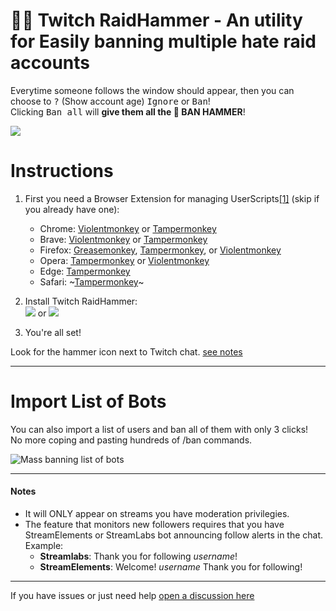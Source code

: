 # 🧑‍⚖️ Twitch RaidHammer - An utility for Easily banning multiple hate raid accounts
Everytime someone follows the window should appear, then you can choose to <kbd>?</kbd> (Show account age) <kbd>Ignore</kbd> or <kbd>Ban</kbd>!  
Clicking <kbd>Ban all</kbd> will **give them all the 🚷 BAN HAMMER**!

![](https://user-images.githubusercontent.com/3372598/134840805-af6eef0e-898e-4b74-867e-add1f53edc93.gif)  

# Instructions


1. First you need a Browser Extension for managing UserScripts[[1]][userscrips_faq] (skip if you already have one):  
   * Chrome: [Violentmonkey][chrome_violentmonkey] or [Tampermonkey][chrome_tampermonkey]
   * Brave: [Violentmonkey][chrome_violentmonkey] or [Tampermonkey][chrome_tampermonkey]
   * Firefox: [Greasemonkey][firefox_greasemonkey], [Tampermonkey][firefox_tampermonkey], or [Violentmonkey][firefox_violentmonkey]  
   * Opera: [Tampermonkey][opera_tampermonkey] or [Violentmonkey][opera_violentmonkey]   
   * Edge: [Tampermonkey][edge_tampermonkey]  
   * Safari: ~[Tampermonkey][safari_tampermonkey]~ 
    
1. Install Twitch RaidHammer:  
  [![][greasyfork_icon]][greasyfork_url] or [![][openuserjs_icon]][openuserjs_url]

1. You're all set!
 
Look for the hammer icon next to Twitch chat. [see notes](#notes)

----

# Import List of Bots

You can also import a list of users and ban all of them with only 3 clicks!  
No more coping and pasting hundreds of /ban commands.

![Mass banning list of bots](https://user-images.githubusercontent.com/3372598/165885461-a997f0f1-e880-4390-8b9e-77a95e707833.gif)


----
#### Notes

- It will ONLY appear on streams you have moderation privilegies.
- The feature that monitors new followers requires that you have StreamElements or StreamLabs bot announcing follow alerts in the chat.  
    Example:
    - **Streamlabs**: Thank you for following *username*!
    - **StreamElements**: Welcome! *username* Thank you for following!
            
----

If you have issues or just need help [open a discussion here](https://github.com/victornpb/twitch-mass-ban/discussions)


<!-- links -->
  [userscrips_faq]: https://en.wikipedia.org/wiki/Userscript
  [greasyfork_icon]: https://user-images.githubusercontent.com/3372598/166113712-1bc3d654-1342-4f1e-9845-21c3b21524b1.png
  [openuserjs_icon]: https://user-images.githubusercontent.com/3372598/166113714-5a2ede39-8d66-43a8-b5da-8f1897cb3121.png
  
  [chrome_violentmonkey]: https://chrome.google.com/webstore/detail/violent-monkey/jinjaccalgkegednnccohejagnlnfdag
  [chrome_tampermonkey]: https://chrome.google.com/webstore/detail/tampermonkey/dhdgffkkebhmkfjojejmpbldmpobfkfo
  [firefox_greasemonkey]: https://addons.mozilla.org/firefox/addon/greasemonkey/
  [firefox_tampermonkey]: https://addons.mozilla.org/firefox/addon/tampermonkey/
  [firefox_violentmonkey]: https://addons.mozilla.org/firefox/addon/violentmonkey/
  [safari_tampermonkey]: https://github.com/victornpb/undiscord/issues/91#issuecomment-654514364
  [edge_tampermonkey]: https://microsoftedge.microsoft.com/addons/detail/tampermonkey/iikmkjmpaadaobahmlepeloendndfphd
  [opera_tampermonkey]: https://addons.opera.com/extensions/details/tampermonkey-beta/
  [opera_violentmonkey]: https://addons.opera.com/extensions/details/violent-monkey/

<!-- Download links -->
  [greasyfork_url]: <https://greasyfork.org/en/scripts/432982-twitchmassban-easily-ban-hate-raid-accounts> "Get Twitch RaidHammer from GreasyFork"
  [openuserjs_url]: <https://openuserjs.org/scripts/victornpb/TwitchMassBan_-_Easily_ban_hate_raid_accounts> "Get Twitch RaidHammer from OpenUserJS"

